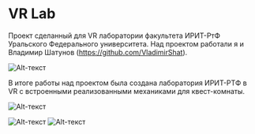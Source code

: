 # VR Lab
Проект сделанный для VR лаборатории факультета ИРИТ-РтФ Уральского Федерального университета.
Над проектом работали я и Владимир Шатунов (https://github.com/VladimirShat).
 
![Alt-текст](https://github.com/NikitaMochalov/Media-for-Readme/blob/main/Gifs/chemistry-min.gif "Орк")

В итоге работы над проектом была создана лаборатория ИРИТ-РТФ в VR с встроенными реализованными механиками для квест-комнаты.

![Alt-текст](https://github.com/NikitaMochalov/Media-for-Readme/blob/main/Gifs/real-and-vr-min.gif "Орк")

![Alt-текст](https://github.com/NikitaMochalov/Media-for-Readme/blob/main/Gifs/moleculs-min.gif "Орк")
![Alt-текст](https://github.com/NikitaMochalov/Media-for-Readme/blob/main/Gifs/chess-min.gif "Орк")
